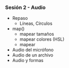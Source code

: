 ### Sesión 2 - Audio

- Repaso
  - Líneas, Círculos
- map()
  - mapear tamaños
  - mapear colores (HSL)
  - mapear 
- Audio del micrófono
- Audio de un archivo
- Audio y formas

